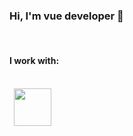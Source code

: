 ### Hi, I'm vue developer 👋
<br>
<h4>I work with:</h4>
<br>
<code> <img src="https://cdn3.iconfinder.com/data/icons/glypho-social-and-other-logos/64/logo-html5-circle-512.png" height="60px"></code>
